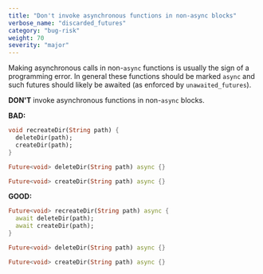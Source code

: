 ```yaml
---
title: "Don't invoke asynchronous functions in non-async blocks"
verbose_name: "discarded_futures"
category: "bug-risk"
weight: 70
severity: "major"
---
```

Making asynchronous calls in non-`async` functions is usually the sign of a
programming error.  In general these functions should be marked `async` and such
futures should likely be awaited (as enforced by `unawaited_futures`).

**DON'T** invoke asynchronous functions in non-`async` blocks.

**BAD:**
```dart
void recreateDir(String path) {
  deleteDir(path);
  createDir(path);
}

Future<void> deleteDir(String path) async {}

Future<void> createDir(String path) async {}
```

**GOOD:**
```dart
Future<void> recreateDir(String path) async {
  await deleteDir(path);
  await createDir(path);
}

Future<void> deleteDir(String path) async {}

Future<void> createDir(String path) async {}
```

